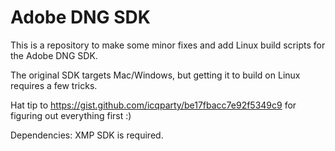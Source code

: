# Adobe DNG SDK

This is a repository to make some minor fixes and add Linux build scripts for the Adobe DNG SDK.  

The original SDK targets Mac/Windows, but getting it to build on Linux requires a few tricks.  

Hat tip to https://gist.github.com/icqparty/be17fbacc7e92f5349c9 for figuring out everything first :)

Dependencies: XMP SDK is required.
